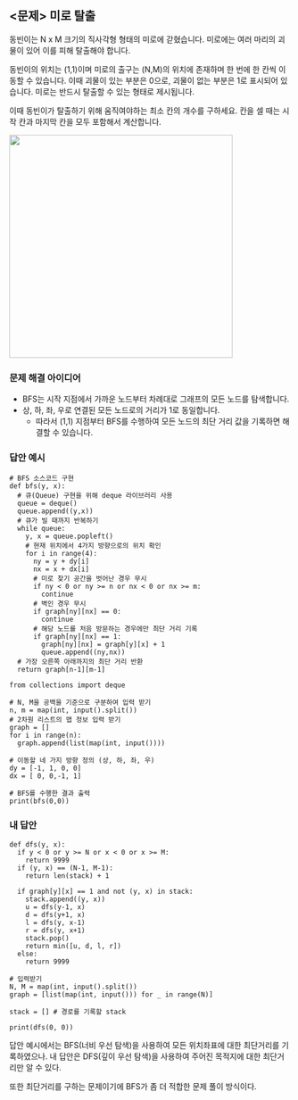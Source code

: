 ## <문제> 미로 탈출
동빈이는 N x M 크기의 직사각형 형태의 미로에 갇혔습니다. 미로에는 여러 마리의 괴물이 있어 이를 피해 
탈출해야 합니다. 

동빈이의 위치는 (1,1)이며 미로의 출구는 (N,M)의 위치에 존재하며 한 번에 한 칸씩 이동할 수 있습니다. 
이때 괴물이 있는 부분은 0으로, 괴물이 없는 부분은 1로 표시되어 있습니다. 미로는 반드시 탈출할 수 있는 
형태로 제시됩니다.

이때 동빈이가 탈출하기 위해 움직여야하는 최소 칸의 개수를 구하세요. 칸을 셀 때는 시작 칸과 마지막 칸을 
모두 포함해서 계산합니다.

<img src=https://user-images.githubusercontent.com/62216628/161423148-d6bed67f-80e1-42d8-afce-3aae6dc8194c.png width=400px></img>

### 문제 해결 아이디어
- BFS는 시작 지점에서 가까운 노드부터 차례대로 그래프의 모든 노드를 탐색합니다.
- 상, 하, 좌, 우로 연결된 모든 노드로의 거리가 1로 동일합니다.
  - 따라서 (1,1) 지점부터 BFS를 수행하여 모든 노드의 최단 거리 값을 기록하면 해결할 수 있습니다.

### 답안 예시
```
# BFS 소스코드 구현
def bfs(y, x):
  # 큐(Queue) 구현을 위해 deque 라이브러리 사용
  queue = deque()
  queue.append((y,x))
  # 큐가 빌 때까지 반복하기
  while queue:
    y, x = queue.popleft()
    # 현재 위치에서 4가지 방향으로의 위치 확인
    for i in range(4):
      ny = y + dy[i]
      nx = x + dx[i]
      # 미로 찾기 공간을 벗어난 경우 무시
      if ny < 0 or ny >= n or nx < 0 or nx >= m:
        continue
      # 벽인 경우 무시
      if graph[ny][nx] == 0:
        continue
      # 해당 노드를 처음 방문하는 경우에만 최단 거리 기록
      if graph[ny][nx] == 1:
        graph[ny][nx] = graph[y][x] + 1
        queue.append((ny,nx))
  # 가장 오른쪽 아래까지의 최단 거리 반환
  return graph[n-1][m-1]
  
from collections import deque

# N, M을 공백을 기준으로 구분하여 입력 받기
n, m = map(int, input().split())
# 2차원 리스트의 맵 정보 입력 받기
graph = []
for i in range(n):
  graph.append(list(map(int, input())))
  
# 이동할 네 가지 방향 정의 (상, 하, 좌, 우)
dy = [-1, 1, 0, 0]
dx = [ 0, 0,-1, 1]

# BFS를 수행한 결과 출력
print(bfs(0,0))
```

### 내 답안
```
def dfs(y, x):
  if y < 0 or y >= N or x < 0 or x >= M:
    return 9999
  if (y, x) == (N-1, M-1):
    return len(stack) + 1

  if graph[y][x] == 1 and not (y, x) in stack:
    stack.append((y, x))
    u = dfs(y-1, x)
    d = dfs(y+1, x)
    l = dfs(y, x-1)
    r = dfs(y, x+1)
    stack.pop()
    return min([u, d, l, r])
  else:
    return 9999

# 입력받기
N, M = map(int, input().split())
graph = [list(map(int, input())) for _ in range(N)]

stack = [] # 경로를 기록할 stack

print(dfs(0, 0))
```
답안 예시에서는 BFS(너비 우선 탐색)을 사용하여 모든 위치좌표에 대한 최단거리를 
기록하였으나. 내 답안은 DFS(깊이 우선 탐색)을 사용하여 주어진 목적지에 대한 최단거리만 
알 수 있다. 

또한 최단거리를 구하는 문제이기에 BFS가 좀 더 적합한 문제 풀이 방식이다.

